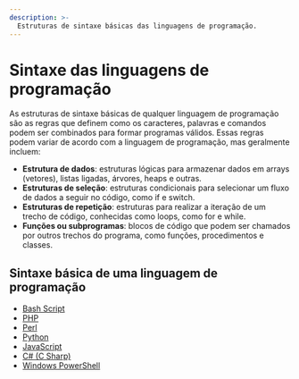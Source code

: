 ```yaml
---
description: >-
  Estruturas de sintaxe básicas das linguagens de programação.
---
```


# Sintaxe das linguagens de programação

As estruturas de sintaxe básicas de qualquer linguagem de programação são as regras que definem como os caracteres, palavras e comandos podem ser combinados para formar programas válidos. Essas regras podem variar de acordo com a linguagem de programação, mas geralmente incluem:

- **Estrutura de dados**: estruturas lógicas para armazenar dados em arrays (vetores), listas ligadas, árvores, heaps e outras.
- **Estruturas de seleção**: estruturas condicionais para selecionar um fluxo de dados a seguir no código, como if e switch.
- **Estruturas de repetição**: estruturas para realizar a iteração de um trecho de código, conhecidas como loops, como for e while.
- **Funções ou subprogramas**: blocos de código que podem ser chamados por outros trechos do programa, como funções, procedimentos e classes.

## Sintaxe básica de uma linguagem de programação

- [Bash Script](sintaxe-programacao/bash.md)
- [PHP](sintaxe-programacao/php.md)
- [Perl](sintaxe-programacao/perl.md)
- [Python](sintaxe-programacao/python.md)
- [JavaScript](sintaxe-programacao/javascript.md)
- [C# (C Sharp)](sintaxe-programacao/csharp.md)
- [Windows PowerShell](sintaxe-programacao/powershell.md)
